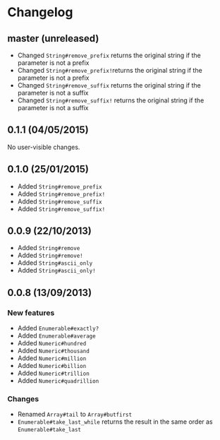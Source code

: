 # Changelog

## master (unreleased)

* Changed `String#remove_prefix` returns the original string if the parameter is not a prefix
* Changed `String#remove_prefix!`returns the original string if the parameter is not a prefix
* Changed `String#remove_suffix` returns the original string if the parameter is not a suffix
* Changed `String#remove_suffix!` returns the original string if the parameter is not a suffix

## 0.1.1 (04/05/2015)

No user-visible changes.

## 0.1.0 (25/01/2015)

* Added `String#remove_prefix`
* Added `String#remove_prefix!`
* Added `String#remove_suffix`
* Added `String#remove_suffix!`

## 0.0.9 (22/10/2013)

* Added `String#remove`
* Added `String#remove!`
* Added `String#ascii_only`
* Added `String#ascii_only!`

## 0.0.8 (13/09/2013)

### New features

* Added `Enumerable#exactly?`
* Added `Enumerable#average`
* Added `Numeric#hundred`
* Added `Numeric#thousand`
* Added `Numeric#million`
* Added `Numeric#billion`
* Added `Numeric#trillion`
* Added `Numeric#quadrillion`

### Changes

* Renamed `Array#tail` to `Array#butfirst`
* `Enumerable#take_last_while` returns the result in the same order as `Enumerable#take_last`
